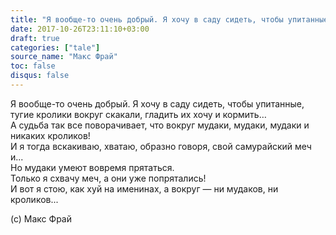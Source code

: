 ```yaml
---
title: "Я вообще-то очень добрый. Я хочу в саду сидеть, чтобы упитанные, тугие кролики вокруг скакали, гладить их хочу и кормить…"
date: 2017-10-26T23:11:10+03:00
draft: true
categories: ["tale"]
source_name: "Макс Фрай"
toc: false
disqus: false
---
```


Я вообще-то очень добрый. Я хочу в саду сидеть, чтобы упитанные,  
тугие кролики вокруг скакали, гладить их хочу и кормить…  
А судьба так все поворачивает, что вокруг мудаки, мудаки, мудаки и никаких кроликов!  
И я тогда вскакиваю, хватаю, образно говоря, свой самурайский меч и...  
Но мудаки умеют вовремя прятаться.  
Только я схвачу меч, а они уже попрятались!  
И вот я стою, как хуй на именинах, а вокруг — ни мудаков, ни кроликов...  

(с) Макс Фрай  

<!--more-->
